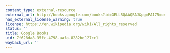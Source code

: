 ```yaml
---
content_type: external-resource
external_url: http://books.google.com/books?id=GELLBQAAQBAJ&pg=PA175=onepage
has_external_license_warning: true
license: https://en.wikipedia.org/wiki/All_rights_reserved
status: ''
title: Google Books
uid: 7f628da8-35fc-4798-aafa-8282be127cc1
wayback_url: ''
---
```

